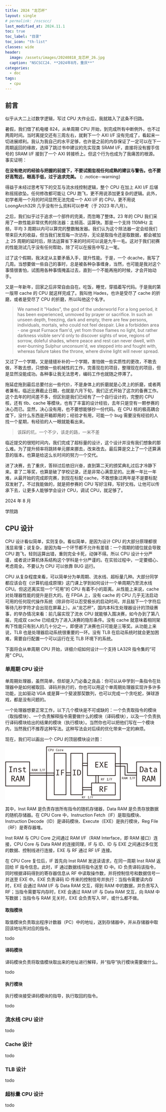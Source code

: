 ```yaml
---
title: 2024 "龙芯杯"
layout: single
# permalink: /nscscc/
last_modified_at: 2024.11.1
toc: true
toc_label: "目录"
toc_icon: "th-list"
classes: wide
header:
  image: /assets/images/20240818_龙芯杯_26.jpg
  caption: "NSCSCC24. **2024年8月，重庆**"
categories:
  - doc
tags:
  - cpu
---
```


## 前言

似乎从大二上过数字逻辑，写过 CPU 大作业后，我就踏入了这条不归路。

暑假，我们借了机电楼 824，从单周期 CPU 开始，到完成所有中断例外，也不过两周时间。当时离提交还有三周左右，就剩下一个 AXI I/F 没有完成了，看起来一切进展顺利。我认为我自己的水平足够，也许是之前的内存保证了一定可以在下一周期返回的缘故，选择了跳过书中建议的先实现类 SRAM I/F，直接将没有握手信号的 SRAM I/F 接到了一个 AXI 转接桥上。但这个行为也成为了我痛苦的根源。事实证明：

**在没有绝对的经验与把握的前提下，不要试图忽视任何成熟的建议与警告。也不要好高骛远，眼高手低，过于追求完美。**
{: .notice--warning}

得益于未经过思考写下的交互与流水线控制逻辑，整个 CPU 在加上 AXI I/F 后堪称摇摇欲坠。任何修改都可能让 CPU 跑飞，更不用说添加更复杂的逻辑。此外，初学者用一个月的时间显然无法完成一个 AXI I/F 的 CPU，更不用说 LoongArch32R 几乎没有什么资料可以参考（于 2023 年八月）。

之后，我们似乎过于追求一个部件的完美，而忽略了整体。23 年的 CPU 我们采用了一款性能非常优秀的除法器：主频高、运算快。那是一个支持 110MHz 主频，平均 3 周期以内可以算完的整数触发器。我们认为这个除法器一定会给我们带来巨大的收益，但当我们发现每一次访存，无论是取指令还是取数据，都会被加上 25 周期的延时后，除法运算省下来的时间可以说是九牛一毛。这对于我们初赛的性能测试几乎没有任何帮助，除了可以在报告中写上一笔。

过了这个假期，我决定从主要矛盾入手，提升性能。于是，一个 dcache，我写了几周。当想要做一些自己的事时，总是被各种杂事缠身，当然，也可能是我对这个事情很害怕，试图用各种事情掩盖过去，直到一个不能再拖的时候，才会开始动手。

又是一年新年，回家之后非常自由自在。吃饭，睡觉，穿插着写代码。于是我的第一版带 cache 的 CPU 就这样完成了。我叫他 Hades，也许是受尽了 cache 的折磨，或者是受尽了 CPU 的折磨，所以叫他这个名字。

> We named it "Hades", the god of the underworld
> For a long period, it has been experienced, unmoved by prayer or sacrifice.
> In such an unseen depth, freezing, dark and empty,
> there are few persons, individuals, mortals,
> who could not feel despair.
> Like a forbidden area - one great Furnace flam'd,
> yet from those flames no light, but rather darkness
> visible serv'd only to discover sights of woe,
> regions of sorrow, doleful shades, where peace and rest
> can never dwell, with ever-burning Sulphur unconsum'd,
> we stepped into and fought with, whereas failure
> takes the throne, where divine light will never spread.

又过了一个学期，又是缝缝补补的一个学期，害怕做一些实质性的更改，不敢去做，不敢去想，只想做一些机械性的工作，完善现在的项目，整理现在的项目，但是显然没能成功。各种事让我无法思考，编码工作也就随之停滞了。

拖延症拖到最后总要付出一些代价，不是身体上的折磨就是心灵上的折磨，或者两者兼有。临近比赛截止日期，也就是六月下旬，我们正式开始了这次的备赛工作。这个去年的时间差不多，但区别是我们已经有了一个自行设计的，完整的 CPU 核，还有 tlb、cache 等模块，也有了丰富的设计经验，去年只是空有一颗参赛的决心而已。显然，决心没有用，也不要想能够抄一份代码。在 CPU 核的极高耦合度下，没什么东西是开箱即用的；经验才有用，可能一个 bug 需要没有经验的人找一个星期，有经验的人一眼就能看出来。

> 该踩的坑，一个不少，该走的路，一米不差

临近提交的很短时间内，我们完成了超标量的设计，这个设计并没有我们想象的那么难。为了提升频率将跳转单元挪来挪去，改来改去。最后算是交上了一个还算满意的版本。也算是给这么长时间的努力一个交代。

进了决赛，去了重庆，答辩过后依旧兴奋，直到第二天的颁奖典礼过后才冷静下来。拿了二等奖，也算是破了学校记录，还是非常心满意足的。比赛一年比一年难，从最开始的完成即完赛，到现在标配 cache，不敢想象过两年是不是要标配双发射了。不过我能做的，就是把参赛的 CPU 写好注释，写好文档，让他可以传承下去，让更多人能够学会设计 CPU，调试 CPU，就足够了。

2024 年 8 月

学院路

## CPU 设计

CPU 设计看似简单，实则复杂。看似简单，是因为设计 CPU 的大部分原理都很浅显易懂；说复杂，是因为每一个环节都不允许有差错：一个周期的错位就会导致 CPU 跑飞，轻则运算出错，重则完全卡死，动弹不得。所以 CPU 设计十分严谨，或者说计算机体系结构这个学科是十分严谨的。在实验过程中，一定要细心、考虑周全。不要认为 CPU 可以依靠 BUG 运行。

CPU 从复杂程度来看，可以简单分为单周期、流水线、超标量几种。大部分同学都应该会在《计算机组成原理》这门课上学到如何设计一个单周期乃至流水线 CPU。但这还离实现一个“可用”的 CPU 有着不小的距离。从性能上来说，cache 对处理器性能的提升是巨大的。在 FPGA 上，没有 cache 的 CPU 几乎无法启动可用的任何现代操作系统（除非你可以忍受极长的启动时间，并且敲下一个字符后等待几秒字符才会出现在屏幕上）。从“龙芯杯”，国内本科生处理器设计的顶级赛事，的举办情况来看：前几届实现了流水 CPU 就能够入围决赛，如今办到了第八届，完成双 cache 已经成为了进入决赛的隐形条件。没有 cache 就意味着相同架构下性能只有别人的几十分之一，即便进了决赛也只可能是三等奖。从功能上来说，TLB 也是处理器启动系统很重要的一环。没有 TLB 在启动系统时就会更加困难，需要自行配置一个可以运行在无 TLB 环境下的系统。

下面将会从单周期 CPU 开始，详细介绍如何设计一个支持 LA32R 指令集的“可用” CPU。

### 单周期 CPU 设计

单周期处理器，虽然简单，但却是入门必备之良品：你可以从中学到一条指令在处理器中是如何被取回、译码并执行的，你也可以用这个单周期处理器实现许多许多功能，比如驱动 VGA 或是算一个斐波那契数列，也可以完成一个贪吃蛇，弹球游戏，都是没有问题的。

一个处理器想要正常工作，以下几个模块是不可或缺的：一个负责取指令的模块（取指模块）、一个负责解释指令需要做什么的模块（译码模块），以及一个负责执行译码模块给出的结果的模块（执行模块）。当然你也可以把他们写在一个模块内，当然我们不推荐这种写法。这种写法会对后续的优化带来一定的麻烦。

现在，我们可以画出一个 CPU 的顶层模块设计图：

![top structure](../assets/images/20241128_NSCSCC_top_structure_1.jpg)

其中，Inst RAM 是负责存放所有指令的随机存储器，Data RAM 是负责存放数据的随机存储器。在 CPU Core 中，Instruction Fetch（IF）是取指模块、Instruction Decode（ID）是译码模块、Execute（EXE）是执行模块，Reg File（RF）是寄存器堆。

Inst RAM 与 CPU Core 之间通过 RAM I/F（RAM Interface，即 RAM 接口）连接，CPU Core 与 Data RAM 的连接同理，IF 与 ID、ID 与 EXE 之间通过多位宽的数据、控制线进行连接，EXE 与 RF 通过 RF I/F 连接。

在 CPU Core 复位后，IF 首先向 Inst RAM 发送读请求，在同一周期 Inst RAM 返回给 IF 指令信息。此时，IF 通过数据线将指令送至 ID 中。ID 负责译码该指令，同时根据译码得到的寄存器信息从 RF 中读取操作数，并将控制信号和数据信号一并送至 EXE 中。EXE 负责译码 ID 传来的控制信号并执行：当指令需要读内存时，EXE 会通过 RAM I/F 与 Data RAM 交互，得到 RAM 中的数据，并负责写入 RF；当指令需要写内存时，EXE 会通过 RAM I/F 与 Data RAM 交互，向 RAM 中写数据；当指令与 RAM 无关时，EXE 会负责写入 RF，或什么都不做。

#### 取指模块

取值模块负责取出程序计数器（PC）中的地址，送到存储器中，并从存储器中取回该地址所对应的指令。

todo

#### 译码模块

译码模块负责将取值模块取出来的地址进行解释，并“指导”执行模块需要做什么。

todo

#### 执行模块

执行模块接受译码模块的指导，执行取回的指令。

todo

### 流水线 CPU 设计

todo

### Cache 设计

todo

### TLB 设计

todo

### 超标量 CPU 设计

todo
